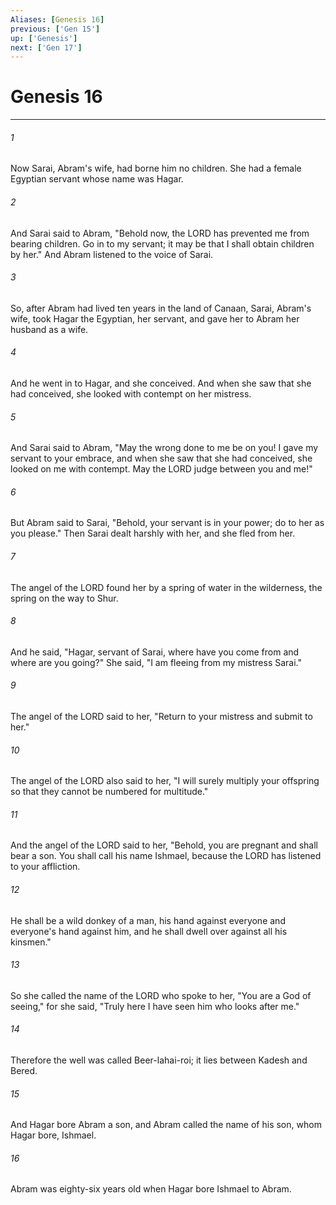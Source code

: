 ```yaml
---
Aliases: [Genesis 16]
previous: ['Gen 15']
up: ['Genesis']
next: ['Gen 17']
---
```

# Genesis 16

***

 

###### 1 
Now Sarai, Abram's wife, had borne him no children. She had a female Egyptian servant whose name was Hagar. 
 

###### 2 
And Sarai said to Abram, "Behold now, the LORD has prevented me from bearing children. Go in to my servant; it may be that I shall obtain children by her." And Abram listened to the voice of Sarai. 
 

###### 3 
So, after Abram had lived ten years in the land of Canaan, Sarai, Abram's wife, took Hagar the Egyptian, her servant, and gave her to Abram her husband as a wife. 
 

###### 4 
And he went in to Hagar, and she conceived. And when she saw that she had conceived, she looked with contempt on her mistress. 
 

###### 5 
And Sarai said to Abram, "May the wrong done to me be on you! I gave my servant to your embrace, and when she saw that she had conceived, she looked on me with contempt. May the LORD judge between you and me!" 
 

###### 6 
But Abram said to Sarai, "Behold, your servant is in your power; do to her as you please." Then Sarai dealt harshly with her, and she fled from her.
 
 

###### 7 
The angel of the LORD found her by a spring of water in the wilderness, the spring on the way to Shur. 
 

###### 8 
And he said, "Hagar, servant of Sarai, where have you come from and where are you going?" She said, "I am fleeing from my mistress Sarai." 
 

###### 9 
The angel of the LORD said to her, "Return to your mistress and submit to her." 
 

###### 10 
The angel of the LORD also said to her, "I will surely multiply your offspring so that they cannot be numbered for multitude." 
 

###### 11 
And the angel of the LORD said to her,
 "Behold, you are pregnant 
 and shall bear a son. 
 You shall call his name Ishmael, 
 because the LORD has listened to your affliction. 
 
 

###### 12 
He shall be a wild donkey of a man, 
 his hand against everyone 
 and everyone's hand against him, 
 and he shall dwell over against all his kinsmen."
 
 

###### 13 
So she called the name of the LORD who spoke to her, "You are a God of seeing," for she said, "Truly here I have seen him who looks after me." 
 

###### 14 
Therefore the well was called Beer-lahai-roi; it lies between Kadesh and Bered.
 
 

###### 15 
And Hagar bore Abram a son, and Abram called the name of his son, whom Hagar bore, Ishmael. 
 

###### 16 
Abram was eighty-six years old when Hagar bore Ishmael to Abram.
 
